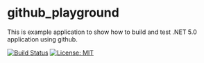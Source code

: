 # github_playground

This is example application to show how to build and test .NET 5.0 application using github.

[![Build Status](https://github.com/wolszakp/github_playground/workflows/Main-CI/badge.svg?branch=main)](https://github.com/wolszakp/github_playground/actions?query=workflow%3AMain-CI)
[![License: MIT](https://img.shields.io/badge/License-MIT-green.svg)](https://github.com/wolszakp/github_playground/blob/master/LICENSE)